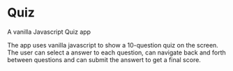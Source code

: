 # Quiz
A vanilla Javascript Quiz app

The app uses vanilla javascript to show a 10-question quiz on the screen. The user can select a answer to each question, can navigate back and forth between questions and can submit the answert to get a final score.
